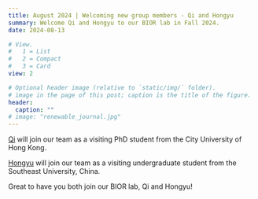 ```yaml
---
title: August 2024 | Welcoming new group members - Qi and Hongyu
summary: Welcome Qi and Hongyu to our BIOR lab in Fall 2024.
date: 2024-08-13

# View.
#   1 = List
#   2 = Compact
#   3 = Card
view: 2

# Optional header image (relative to `static/img/` folder).
# image in the page of this post; caption is the title of the figure.
header:
  caption: ""   
# image: "renewable_journal.jpg"   
---
```


[Qi]((https://maomaohu.net/author/qi-li/)) will join our team as a visiting PhD student from the City University of Hong Kong.

[Hongyu](https://maomaohu.net/author/hongyu-wang/) will join our team as a visiting undergraduate student from the Southeast University, China.

Great to have you both join our BIOR lab, Qi and Hongyu!

